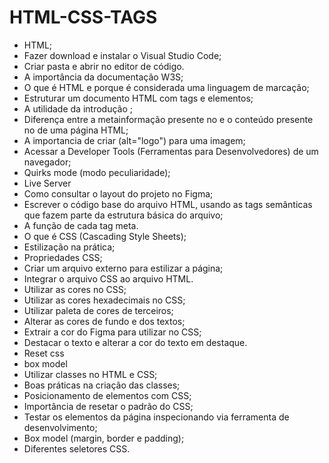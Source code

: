 # HTML-CSS-TAGS

- HTML;
- Fazer download e instalar o Visual Studio Code;
- Criar pasta e abrir no editor de código.
- A importância da documentação W3S;
- O que é HTML e porque é considerada uma linguagem de marcação;
- Estruturar um documento HTML com tags e elementos;
- A utilidade da introdução <!DOCTYPE html>;
- Diferença entre a metainformação presente no <head> e o conteúdo presente no <body> de uma página HTML;
- A importancia de criar (alt="logo") para uma imagem;
- Acessar a Developer Tools (Ferramentas para Desenvolvedores) de um navegador;
- Quirks mode (modo peculiaridade);
- Live Server
- Como consultar o layout do projeto no Figma;
- Escrever o código base do arquivo HTML, usando as tags semânticas que fazem parte da estrutura básica do arquivo;
- A função de cada tag meta.
- O que é CSS (Cascading Style Sheets);
- Estilização na prática;
- Propriedades CSS;
- Criar um arquivo externo para estilizar a página;
- Integrar o arquivo CSS ao arquivo HTML.
- Utilizar as cores no CSS;
- Utilizar as cores hexadecimais no CSS;
- Utilizar paleta de cores de terceiros;
- Alterar as cores de fundo e dos textos;
- Extrair a cor do Figma para utilizar no CSS;
- Destacar o texto e alterar a cor do texto em destaque.
- Reset css
- box model
- Utilizar classes no HTML e CSS;
- Boas práticas na criação das classes;
- Posicionamento de elementos com CSS;
- Importância de resetar o padrão do CSS;
- Testar os elementos da página inspecionando via ferramenta de desenvolvimento;
- Box model (margin, border e padding);
- Diferentes seletores CSS.
